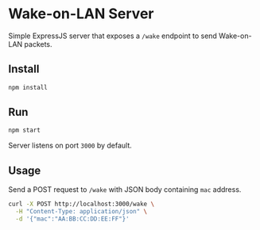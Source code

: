 # Wake-on-LAN Server

Simple ExpressJS server that exposes a `/wake` endpoint to send Wake-on-LAN packets.

## Install

```bash
npm install
```

## Run

```bash
npm start
```

Server listens on port `3000` by default.

## Usage

Send a POST request to `/wake` with JSON body containing `mac` address.

```bash
curl -X POST http://localhost:3000/wake \
  -H "Content-Type: application/json" \
  -d '{"mac":"AA:BB:CC:DD:EE:FF"}'
```
